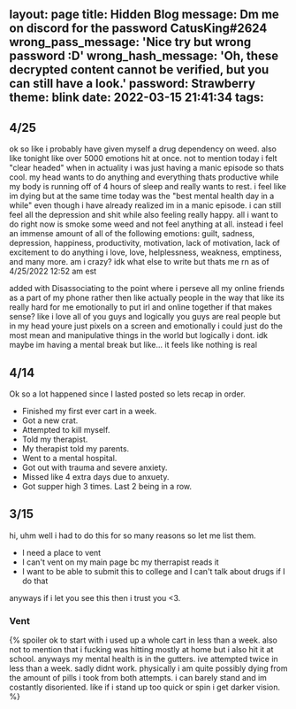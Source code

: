 layout: page
title: Hidden Blog
message: Dm me on discord for the password CatusKing#2624
wrong_pass_message: 'Nice try but wrong password :D'
wrong_hash_message: 'Oh, these decrypted content cannot be verified, but you can still have a look.'
password: Strawberry
theme: blink
date: 2022-03-15 21:41:34
tags:
---
## 4/25

ok so like i probably have given myself a drug dependency on weed. also like tonight like over 5000 emotions hit at once. not to mention today i felt "clear headed" when in actuality i was just having a manic episode so thats cool. my head wants to do anything and everything thats productive while my body is running off of 4 hours of sleep and really wants to rest. i feel like im dying but at the same time today was the "best mental health day in a while" even though i have already realized im in a manic episode. i can still feel all the depression and shit while also feeling really happy. all i want to do right now is smoke some weed and not feel anything at all. instead i feel an immense amount of all of the following emotions: guilt, sadness, depression, happiness, productivity, motivation, lack of motivation, lack of excitement to do anything i love, love, helplessness, weakness, emptiness, and many more. am i crazy? idk what else to write but thats me rn as of 4/25/2022 12:52 am est

added with Disassociating to the point where i perseve all my online friends as a part of my phone rather then like actually people in the way that like its really hard for me emotionally to put irl and online together if that makes sense? like i love all of you guys and logically you guys are real people but in my head youre just pixels on a screen and emotionally i could just do the most mean and manipulative things in the world but logically i dont. idk maybe im having a mental break but like... it feels like nothing is real

## 4/14

Ok so a lot happened since I lasted posted so lets recap in order.

 - Finished my first ever cart in a week.
 - Got a new crat.
 - Attempted to kill myself.
 - Told my therapist.
 - My therapist told my parents.
 - Went to a mental hospital.
 - Got out with trauma and severe anxiety.
 - Missed like 4 extra days due to anxuety.
 - Got supper high 3 times. Last 2 being in a row.

## 3/15

hi, uhm well i had to do this for so many reasons so let me list them.

 - I need a place to vent
 - I can\'t vent on my main page bc my therrapist reads it
 - I want to be able to submit this to college and I can\'t talk about drugs if I do that

anyways if i let you see this then i trust you <3.

### Vent

{% spoiler ok to start with i used up a whole cart in less than a week. also not to mention that i fucking was hitting mostly at home but i also hit it at school. anyways my mental health is in the gutters. ive attempted twice in less than a week. sadly didnt work. physically i am quite possibly dying from the amount of pills i took from both attempts. i can barely stand and im costantly disoriented. like if i stand up too quick or spin i get darker vision. %}
